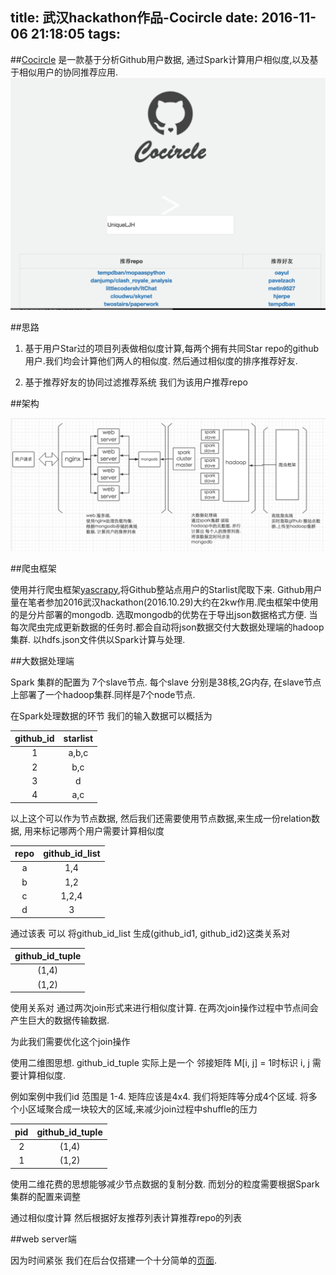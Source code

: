 title: 武汉hackathon作品-Cocircle
date: 2016-11-06 21:18:05
tags:
---

##[Cocircle](http://54.222.171.185:8003/static/index.html)
是一款基于分析Github用户数据, 通过Spark计算用户相似度,以及基于相似用户的协同推荐应用.
![](../images/1.png)

##思路

1.  基于用户Star过的项目列表做相似度计算,每两个拥有共同Star repo的github用户.我们均会计算他们两人的相似度.
然后通过相似度的排序推荐好友.

2.  基于推荐好友的协同过滤推荐系统 我们为该用户推荐repo

##架构

![](../images/2.png)

##爬虫框架

使用并行爬虫框架[yascrapy](https://github.com/jianxunio/yascrapy),将Github整站点用户的Starlist爬取下来.
Github用户量在笔者参加2016武汉hackathon(2016.10.29)大约在2kw作用.爬虫框架中使用的是分片部署的mongodb.
选取mongodb的优势在于导出json数据格式方便. 当每次爬虫完成更新数据的任务时.都会自动将json数据交付大数据处理端的hadoop集群.
以hdfs.json文件供以Spark计算与处理.

##大数据处理端

Spark 集群的配置为 7个slave节点. 每个slave 分别是38核,2G内存, 在slave节点上部署了一个hadoop集群.同样是7个node节点.

在Spark处理数据的环节
我们的输入数据可以概括为

| github_id |  starlist |
| :-------: | :--------:|
| 1         | a,b,c     |
| 2         | b,c       |
| 3         | d         |
| 4         | a,c       |

 以上这个可以作为节点数据, 然后我们还需要使用节点数据,来生成一份relation数据, 用来标记哪两个用户需要计算相似度
 
 | repo       |      github_id_list |
 | :--------: | :------------------:|
 |  a         | 1,4                 |
 |b           | 1,2                 |
 |c           |  1,2,4              |
 |d           | 3                   |
 
 通过该表 可以 将github_id_list 生成(github_id1, github_id2)这类关系对
 
 |github_id_tuple|
 |:-------------:|
 |(1,4)|
 |(1,2)|
 
 使用关系对 通过两次join形式来进行相似度计算. 在两次join操作过程中节点间会产生巨大的数据传输数据.
 
 为此我们需要优化这个join操作
 
 使用二维图思想. github_id_tuple 实际上是一个 邻接矩阵 M[i, j] = 1时标识 i, j 需要计算相似度.
  
  例如案例中我们id 范围是 1-4. 矩阵应该是4x4. 我们将矩阵等分成4个区域. 将多个小区域聚合成一块较大的区域,来减少join过程中shuffle的压力
  
 | pid | github_id_tuple |
 | :-----: |:-------------:|
 |2|(1,4)|
 |1|(1,2)|
 
 使用二维花费的思想能够减少节点数据的复制分数. 而划分的粒度需要根据Spark集群的配置来调整
 
 通过相似度计算 然后根据好友推荐列表计算推荐repo的列表
 
 
 ##web server端
 
 
 因为时间紧张 我们在后台仅搭建一个十分简单的[页面](http://54.222.171.185:8003/static/index.html). 
  
 